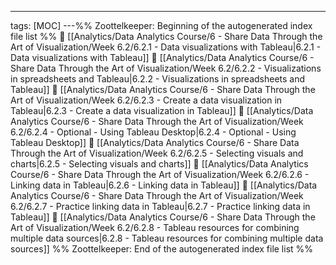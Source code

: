 ---
tags: [MOC]
---%% Zoottelkeeper: Beginning of the autogenerated index file list  %%
📄 [[Analytics/Data Analytics Course/6 - Share Data Through the Art of Visualization/Week 6.2/6.2.1 - Data visualizations with Tableau|6.2.1 - Data visualizations with Tableau]]
📄 [[Analytics/Data Analytics Course/6 - Share Data Through the Art of Visualization/Week 6.2/6.2.2 - Visualizations in spreadsheets and Tableau|6.2.2 - Visualizations in spreadsheets and Tableau]]
📄 [[Analytics/Data Analytics Course/6 - Share Data Through the Art of Visualization/Week 6.2/6.2.3 - Create a data visualization in Tableau|6.2.3 - Create a data visualization in Tableau]]
📄 [[Analytics/Data Analytics Course/6 - Share Data Through the Art of Visualization/Week 6.2/6.2.4 - Optional - Using Tableau Desktop|6.2.4 - Optional - Using Tableau Desktop]]
📄 [[Analytics/Data Analytics Course/6 - Share Data Through the Art of Visualization/Week 6.2/6.2.5 - Selecting visuals and charts|6.2.5 - Selecting visuals and charts]]
📄 [[Analytics/Data Analytics Course/6 - Share Data Through the Art of Visualization/Week 6.2/6.2.6 - Linking data in Tableau|6.2.6 - Linking data in Tableau]]
📄 [[Analytics/Data Analytics Course/6 - Share Data Through the Art of Visualization/Week 6.2/6.2.7 - Practice linking data in Tableau|6.2.7 - Practice linking data in Tableau]]
📄 [[Analytics/Data Analytics Course/6 - Share Data Through the Art of Visualization/Week 6.2/6.2.8 - Tableau resources for combining multiple data sources|6.2.8 - Tableau resources for combining multiple data sources]]
%% Zoottelkeeper: End of the autogenerated index file list  %%
